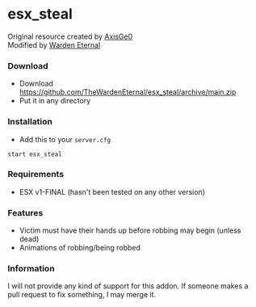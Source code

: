 # esx_steal
Original resource created by [AxisGe0](https://github.com/AxisGe0/gc-inventory)  
Modified by [Warden Eternal](https://github.com/TheWardenEternal)

### Download
- Download https://github.com/TheWardenEternal/esx_steal/archive/main.zip
- Put it in any directory

### Installation
- Add this to your `server.cfg`

```
start esx_steal
```

### Requirements
- ESX v1-FINAL (hasn't been tested on any other version)

### Features
- Victim must have their hands up before robbing may begin (unless dead)
- Animations of robbing/being robbed

### Information
I will not provide any kind of support for this addon. If someone makes a pull request to fix something, I may merge it.
